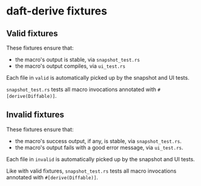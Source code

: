 # daft-derive fixtures

## Valid fixtures

These fixtures ensure that:

* the macro's output is stable, via `snapshot_test.rs`
* the macro's output compiles, via `ui_test.rs`

Each file in `valid` is automatically picked up by the snapshot and UI tests.

`snapshot_test.rs` tests all macro invocations annotated with `#[derive(Diffable)]`.

## Invalid fixtures

These fixtures ensure that:

* the macro's success output, if any, is stable, via `snapshot_test.rs`.
* the macro's output fails with a good error message, via `ui_test.rs`.

Each file in `invalid` is automatically picked up by the snapshot and UI tests.

Like with valid fixtures, `snapshot_test.rs` tests all macro invocations annotated with `#[derive(Diffable)]`.